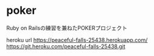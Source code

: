 # poker

Ruby on Railsの練習を兼ねたPOKERプロジェクト

heroku url
https://peaceful-falls-25438.herokuapp.com/ 
https://git.heroku.com/peaceful-falls-25438.git


